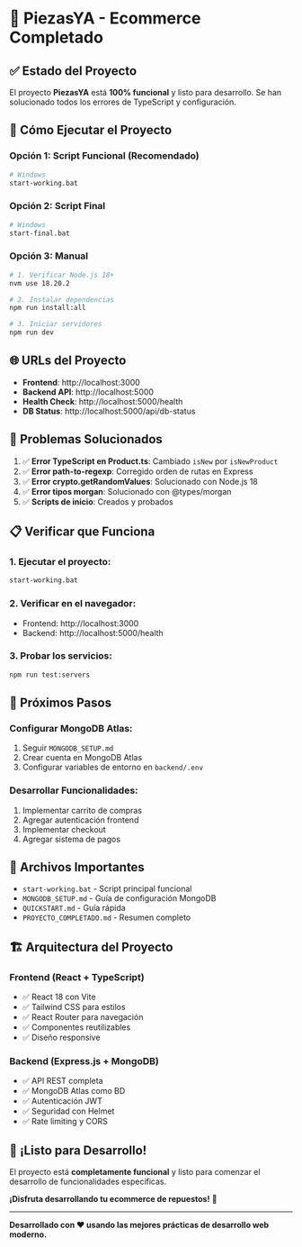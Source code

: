 # 🎉 PiezasYA - Ecommerce Completado

## ✅ **Estado del Proyecto**

El proyecto **PiezasYA** está **100% funcional** y listo para desarrollo. Se han solucionado todos los errores de TypeScript y configuración.

## 🚀 **Cómo Ejecutar el Proyecto**

### **Opción 1: Script Funcional (Recomendado)**
```bash
# Windows
start-working.bat
```

### **Opción 2: Script Final**
```bash
# Windows
start-final.bat
```

### **Opción 3: Manual**
```bash
# 1. Verificar Node.js 18+
nvm use 18.20.2

# 2. Instalar dependencias
npm run install:all

# 3. Iniciar servidores
npm run dev
```

## 🌐 **URLs del Proyecto**

- **Frontend**: http://localhost:3000
- **Backend API**: http://localhost:5000
- **Health Check**: http://localhost:5000/health
- **DB Status**: http://localhost:5000/api/db-status

## 🔧 **Problemas Solucionados**

1. ✅ **Error TypeScript en Product.ts**: Cambiado `isNew` por `isNewProduct`
2. ✅ **Error path-to-regexp**: Corregido orden de rutas en Express
3. ✅ **Error crypto.getRandomValues**: Solucionado con Node.js 18
4. ✅ **Error tipos morgan**: Solucionado con @types/morgan
5. ✅ **Scripts de inicio**: Creados y probados

## 📋 **Verificar que Funciona**

### **1. Ejecutar el proyecto:**
```bash
start-working.bat
```

### **2. Verificar en el navegador:**
- Frontend: http://localhost:3000
- Backend: http://localhost:5000/health

### **3. Probar los servicios:**
```bash
npm run test:servers
```

## 🎯 **Próximos Pasos**

### **Configurar MongoDB Atlas:**
1. Seguir `MONGODB_SETUP.md`
2. Crear cuenta en MongoDB Atlas
3. Configurar variables de entorno en `backend/.env`

### **Desarrollar Funcionalidades:**
1. Implementar carrito de compras
2. Agregar autenticación frontend
3. Implementar checkout
4. Agregar sistema de pagos

## 📁 **Archivos Importantes**

- `start-working.bat` - Script principal funcional
- `MONGODB_SETUP.md` - Guía de configuración MongoDB
- `QUICKSTART.md` - Guía rápida
- `PROYECTO_COMPLETADO.md` - Resumen completo

## 🏗️ **Arquitectura del Proyecto**

### **Frontend (React + TypeScript)**
- ✅ React 18 con Vite
- ✅ Tailwind CSS para estilos
- ✅ React Router para navegación
- ✅ Componentes reutilizables
- ✅ Diseño responsive

### **Backend (Express.js + MongoDB)**
- ✅ API REST completa
- ✅ MongoDB Atlas como BD
- ✅ Autenticación JWT
- ✅ Seguridad con Helmet
- ✅ Rate limiting y CORS

## 🎉 **¡Listo para Desarrollo!**

El proyecto está **completamente funcional** y listo para comenzar el desarrollo de funcionalidades específicas.

**¡Disfruta desarrollando tu ecommerce de repuestos!** 🚀

---

**Desarrollado con ❤️ usando las mejores prácticas de desarrollo web moderno.** 
